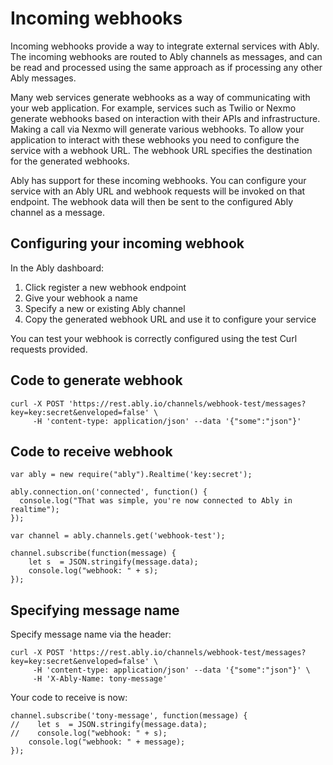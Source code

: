 # Incoming webhooks

Incoming webhooks provide a way to integrate external services with Ably. The incoming webhooks are routed to Ably channels as messages, and can be read and processed using the same approach as if processing any other Ably messages.

Many web services generate webhooks as a way of communicating with your web application. For example, services such as Twilio or Nexmo generate webhooks based on interaction with their APIs and infrastructure. Making a call via Nexmo will generate various webhooks. To allow your application to interact with these webhooks you need to configure the service with a webhook URL. The webhook URL specifies the destination for the generated webhooks. 

Ably has support for these incoming webhooks. You can configure your service with an Ably URL and webhook requests will be invoked on that endpoint. The webhook data will then be sent to the configured Ably channel as a message.

## Configuring your incoming webhook

In the Ably dashboard:

1. Click register a new webhook endpoint
2. Give your webhook a name
3. Specify a new or existing Ably channel
4. Copy the generated webhook URL and use it to configure your service

You can test your webhook is correctly configured using the test Curl requests provided.

## Code to generate webhook

``` shell
curl -X POST 'https://rest.ably.io/channels/webhook-test/messages?key=key:secret&enveloped=false' \
     -H 'content-type: application/json' --data '{"some":"json"}'
```

## Code to receive webhook

``` node
var ably = new require("ably").Realtime('key:secret');

ably.connection.on('connected', function() {
  console.log("That was simple, you're now connected to Ably in realtime");
});

var channel = ably.channels.get('webhook-test');

channel.subscribe(function(message) {
    let s  = JSON.stringify(message.data);
    console.log("webhook: " + s);
});
```

## Specifying message name

Specify message name via the header:

``` shell
curl -X POST 'https://rest.ably.io/channels/webhook-test/messages?key=key:secret&enveloped=false' \
     -H 'content-type: application/json' --data '{"some":"json"}' \
     -H 'X-Ably-Name: tony-message'
```

Your code to receive is now:

``` node
channel.subscribe('tony-message', function(message) {
//    let s  = JSON.stringify(message.data);
//    console.log("webhook: " + s);
    console.log("webhook: " + message);
});
```

